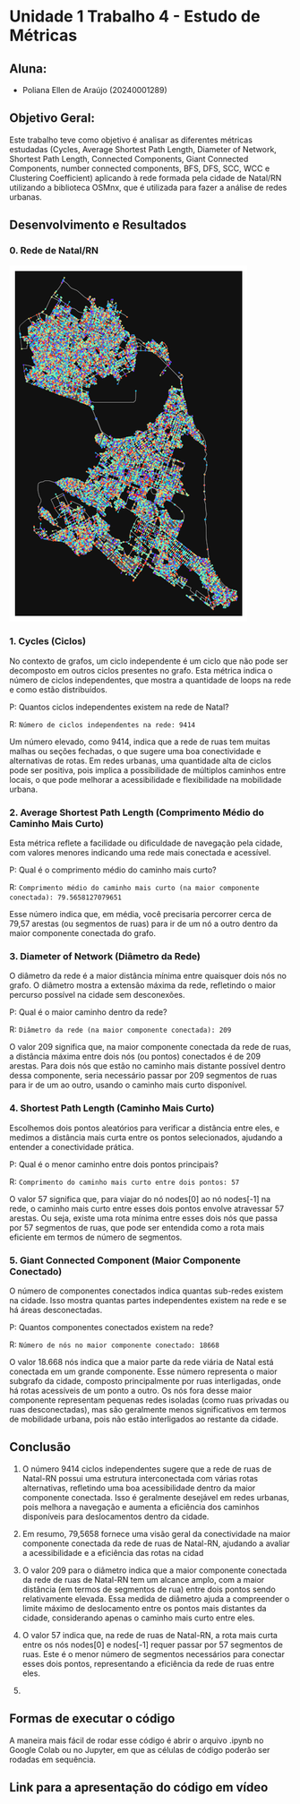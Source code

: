 # Unidade 1 Trabalho 4 - Estudo de Métricas

## Aluna:  
- Poliana Ellen de Araújo (20240001289)

## Objetivo Geral:  
Este trabalho teve como objetivo é analisar as diferentes métricas estudadas (Cycles, Average Shortest Path Length, Diameter of Network, Shortest Path Length, Connected Components, Giant Connected Components, number connected components, BFS, DFS, SCC, WCC e Clustering Coefficient) aplicando à rede formada pela cidade de Natal/RN utilizando a biblioteca OSMnx, que é utilizada para fazer a análise de redes urbanas.
<!-- [**Gov**](https://dados.gov.br/dados/conjuntos-dados/medicamentos-registrados-no-brasil) -->
<!-- [![Botão](https://dummyimage.com/60x20/575757/fff&text=Scopus)](https://www.scopus.com/home.uri?zone=header&origin=) -->


## Desenvolvimento e Resultados

### 0. Rede de Natal/RN

![Rede de Natal/RN](https://github.com/polianaraujo/aed2/blob/main/U1T4/Images/rede_natal.png)

### 1. Cycles (Ciclos)

No contexto de grafos, um ciclo independente é um ciclo que não pode ser decomposto em outros ciclos presentes no grafo. Esta métrica indica o número de ciclos independentes, que mostra a quantidade de loops na rede e como estão distribuídos.

P: Quantos ciclos independentes existem na rede de Natal?

R: ```Número de ciclos independentes na rede: 9414```

Um número elevado, como 9414, indica que a rede de ruas tem muitas malhas ou seções fechadas, o que sugere uma boa conectividade e alternativas de rotas. Em redes urbanas, uma quantidade alta de ciclos pode ser positiva, pois implica a possibilidade de múltiplos caminhos entre locais, o que pode melhorar a acessibilidade e flexibilidade na mobilidade urbana.

### 2. Average Shortest Path Length (Comprimento Médio do Caminho Mais Curto)

Esta métrica reflete a facilidade ou dificuldade de navegação pela cidade, com valores menores indicando uma rede mais conectada e acessível.

P: Qual é o comprimento médio do caminho mais curto?

R: ```Comprimento médio do caminho mais curto (na maior componente conectada): 79.5658127079651```

Esse número indica que, em média, você precisaria percorrer cerca de 79,57 arestas (ou segmentos de ruas) para ir de um nó a outro dentro da maior componente conectada do grafo.

### 3. Diameter of Network (Diâmetro da Rede)

O diâmetro da rede é a maior distância mínima entre quaisquer dois nós no grafo. O diâmetro mostra a extensão máxima da rede, refletindo o maior percurso possível na cidade sem desconexões.

P: Qual é o maior caminho dentro da rede?

R: ```Diâmetro da rede (na maior componente conectada): 209```

O valor 209 significa que, na maior componente conectada da rede de ruas, a distância máxima entre dois nós (ou pontos) conectados é de 209 arestas. Para dois nós que estão no caminho mais distante possível dentro dessa componente, seria necessário passar por 209 segmentos de ruas para ir de um ao outro, usando o caminho mais curto disponível.

### 4. Shortest Path Length (Caminho Mais Curto)

Escolhemos dois pontos aleatórios para verificar a distância entre eles, e medimos a distância mais curta entre os pontos selecionados, ajudando a entender a conectividade prática.

P: Qual é o menor caminho entre dois pontos principais?

R: ```Comprimento do caminho mais curto entre dois pontos: 57```

O valor 57 significa que, para viajar do nó nodes[0] ao nó nodes[-1] na rede, o caminho mais curto entre esses dois pontos envolve atravessar 57 arestas. Ou seja, existe uma rota mínima entre esses dois nós que passa por 57 segmentos de ruas, que pode ser entendida como a rota mais eficiente em termos de número de segmentos.

### 5. Giant Connected Component (Maior Componente Conectado)

O número de componentes conectados indica quantas sub-redes existem na cidade. Isso mostra quantas partes independentes existem na rede e se há áreas desconectadas.

P: Quantos componentes conectados existem na rede?

R: ```Número de nós no maior componente conectado: 18668```

O valor 18.668 nós indica que a maior parte da rede viária de Natal está conectada em um grande componente. Esse número representa o maior subgrafo da cidade, composto principalmente por ruas interligadas, onde há rotas acessíveis de um ponto a outro. Os nós fora desse maior componente representam pequenas redes isoladas (como ruas privadas ou ruas desconectadas), mas são geralmente menos significativos em termos de mobilidade urbana, pois não estão interligados ao restante da cidade.

## Conclusão

1. O número 9414 ciclos independentes sugere que a rede de ruas de Natal-RN possui uma estrutura interconectada com várias rotas alternativas, refletindo uma boa acessibilidade dentro da maior componente conectada. Isso é geralmente desejável em redes urbanas, pois melhora a navegação e aumenta a eficiência dos caminhos disponíveis para deslocamentos dentro da cidade.

2. Em resumo, 79,5658 fornece uma visão geral da conectividade na maior componente conectada da rede de ruas de Natal-RN, ajudando a avaliar a acessibilidade e a eficiência das rotas na cidad

3. O valor 209 para o diâmetro indica que a maior componente conectada da rede de ruas de Natal-RN tem um alcance amplo, com a maior distância (em termos de segmentos de rua) entre dois pontos sendo relativamente elevada. Essa medida de diâmetro ajuda a compreender o limite máximo de deslocamento entre os pontos mais distantes da cidade, considerando apenas o caminho mais curto entre eles.

4. O valor 57 indica que, na rede de ruas de Natal-RN, a rota mais curta entre os nós nodes[0] e nodes[-1] requer passar por 57 segmentos de ruas. Este é o menor número de segmentos necessários para conectar esses dois pontos, representando a eficiência da rede de ruas entre eles.

5. 


## Formas de executar o código

A maneira mais fácil de rodar esse código é abrir o arquivo .ipynb no Google Colab ou no Jupyter, em que as células de código poderão ser rodadas em sequência.


## Link para a apresentação do código em vídeo

<!-- [**Youtube**](colocar) -->
